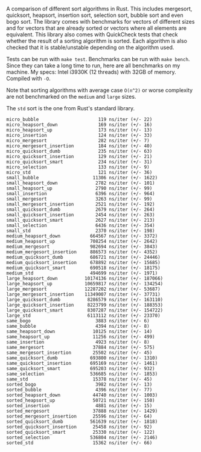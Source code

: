 A comparison of different sort algorithms in Rust. This includes mergesort, 
quicksort, heapsort, insertion sort, selection sort, bubble sort and even bogo 
sort. The library comes with benchmarks for vectors of different sizes and for 
vectors that are already sorted or vectors where all elements are equivalent.
This library also comes with QuickCheck tests that check whether the result of 
a sorting algorithm is sorted. Each algorithm is also checked that it is 
stable/unstable depending on the algorithm used.

Tests can be run with `make test`. Benchmarks can be run with `make bench`. 
Since they can take a long time to run, here are all benchmarks on my machine.
My specs: Intel i3930K (12 threads) with 32GB of memory. Compiled with `-O`.

Note that sorting algorithms with average case `O(n^2)` or worse complexity are 
not benchmarked on the `medium` and `large` sizes.

The `std` sort is the one from Rust's standard library.

```
micro_bubble                      119 ns/iter (+/- 22)
micro_heapsort_down               169 ns/iter (+/- 16)
micro_heapsort_up                 173 ns/iter (+/- 13)
micro_insertion                   124 ns/iter (+/- 33)
micro_mergesort                   282 ns/iter (+/- 7)
micro_mergesort_insertion         184 ns/iter (+/- 40)
micro_quicksort_dumb              235 ns/iter (+/- 63)
micro_quicksort_insertion         129 ns/iter (+/- 21)
micro_quicksort_smart             234 ns/iter (+/- 31)
micro_selection                   133 ns/iter (+/- 9)
micro_std                         121 ns/iter (+/- 36)
small_bubble                    11306 ns/iter (+/- 1622)
small_heapsort_down              2782 ns/iter (+/- 101)
small_heapsort_up                2790 ns/iter (+/- 99)
small_insertion                  6396 ns/iter (+/- 964)
small_mergesort                  3263 ns/iter (+/- 99)
small_mergesort_insertion        2521 ns/iter (+/- 192)
small_quicksort_dumb             2679 ns/iter (+/- 264)
small_quicksort_insertion        2454 ns/iter (+/- 263)
small_quicksort_smart            2627 ns/iter (+/- 213)
small_selection                  6436 ns/iter (+/- 354)
small_std                        2370 ns/iter (+/- 198)
medium_heapsort_down           664567 ns/iter (+/- 3372)
medium_heapsort_up             708254 ns/iter (+/- 2642)
medium_mergesort               982694 ns/iter (+/- 3843)
medium_mergesort_insertion     886573 ns/iter (+/- 4352)
medium_quicksort_dumb          686721 ns/iter (+/- 24446)
medium_quicksort_insertion     678892 ns/iter (+/- 15685)
medium_quicksort_smart         690518 ns/iter (+/- 18175)
medium_std                     494699 ns/iter (+/- 1971)
large_heapsort_down          10174136 ns/iter (+/- 187066)
large_heapsort_up            10659817 ns/iter (+/- 134254)
large_mergesort              12287202 ns/iter (+/- 53687)
large_mergesort_insertion    11349007 ns/iter (+/- 37731)
large_quicksort_dumb          8286579 ns/iter (+/- 163110)
large_quicksort_insertion     8223799 ns/iter (+/- 188353)
large_quicksort_smart         8307287 ns/iter (+/- 154722)
large_std                     6113112 ns/iter (+/- 23370)
same_bogo                        3883 ns/iter (+/- 6)
same_bubble                      4394 ns/iter (+/- 8)
same_heapsort_down              10125 ns/iter (+/- 14)
same_heapsort_up                11256 ns/iter (+/- 499)
same_insertion                   4923 ns/iter (+/- 8)
same_mergesort                  37884 ns/iter (+/- 575)
same_mergesort_insertion        25502 ns/iter (+/- 45)
same_quicksort_dumb            693800 ns/iter (+/- 1310)
same_quicksort_insertion       695169 ns/iter (+/- 1461)
same_quicksort_smart           695203 ns/iter (+/- 932)
same_selection                 536685 ns/iter (+/- 1853)
same_std                        15378 ns/iter (+/- 45)
sorted_bogo                      3982 ns/iter (+/- 13)
sorted_bubble                    4396 ns/iter (+/- 77)
sorted_heapsort_down            44740 ns/iter (+/- 1003)
sorted_heapsort_up              50721 ns/iter (+/- 150)
sorted_insertion                 4881 ns/iter (+/- 15)
sorted_mergesort                37888 ns/iter (+/- 1429)
sorted_mergesort_insertion      25596 ns/iter (+/- 64)
sorted_quicksort_dumb          561639 ns/iter (+/- 1818)
sorted_quicksort_insertion      25458 ns/iter (+/- 92)
sorted_quicksort_smart          25330 ns/iter (+/- 122)
sorted_selection               536804 ns/iter (+/- 2146)
sorted_std                      15362 ns/iter (+/- 66)
```

